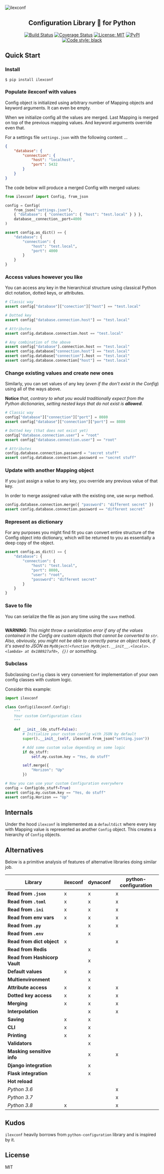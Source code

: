 ![ilexconf](https://raw.githubusercontent.com/vduseev/ilexconf/master/docs/img/logo.png)

<h2 align="center">Configuration Library 🔧 for Python</h2>

<p align="center">
<a href="https://travis-ci.org/vduseev/ilexconf"><img alt="Build Status" src="https://travis-ci.org/vduseev/ilexconf.svg?branch=master"></a>
<a href="https://coveralls.io/github/psf/black?branch=master"><img alt="Coverage Status" src="https://coveralls.io/repos/github/psf/black/badge.svg?branch=master"></a>
<a href="https://github.com/psf/black/blob/master/LICENSE"><img alt="License: MIT" src="https://black.readthedocs.io/en/stable/_static/license.svg"></a>
<a href="https://pypi.org/project/ilexconf/"><img alt="PyPI" src="https://img.shields.io/pypi/v/ilexconf"></a>
<a href="https://github.com/psf/black"><img alt="Code style: black" src="https://img.shields.io/badge/code%20style-black-000000.svg"></a>
</p>

## Quick Start

### Install

```shell
$ pip install ilexconf
```

### Populate ilexconf with values

Config object is initialized using arbitrary number of Mapping objects and keyword arguments. It can even be empty. 

When we initialize config all the values are merged. Last Mapping is merged on top of the previous mapping values. And keyword arguments override even that.

For a settings file `settings.json` with the following content ...

```json
{
    "database": {
        "connection": {
            "host": "localhost",
            "port": 5432
        }
    }
}
```

The code below will produce a merged Config with merged values:

```python
from ilexconf import Config, from_json

config = Config(
    from_json("settings.json"),
    { "database": { "connection": { "host": "test.local" } } },
    database__connection__port=4000
)

assert config.as_dict() == {
    "database": {
        "connection": {
            "host": "test.local",
            "port": 4000
        }
    }
}
```

### Access values however you like

You can access any key in the hierarchical structure using classical Python dict notation, dotted keys, or attributes.

```python
# Classic way
assert config["database"]["conection"]["host"] == "test.local"

# Dotted key
assert config["database.connection.host"] == "test.local"

# Attributes
assert config.database.connection.host == "test.local"

# Any combination of the above
assert config["database"].connection.host == "test.local"
assert config.database["connection.host"] == "test.local"
assert config.database["connection"].host == "test.local"
assert config.database.connection["host"] == "test.local"
```

### Change existing values and create new ones

Similarly, you can set values of any key (_even if the don't exist in the Config_) using all of the ways above.

**Notice** _that, contrary to what you would traditionally expect from the Python dictionaries, setting nested keys that do not exist is **allowed**_.

```python
# Classic way
config["database"]["connection"]["port"] = 8080
assert config["database"]["connection"]["port"] == 8080

# Dotted key (that does not exist yet)
config["database.connection.user"] = "root"
assert config["database.connection.user"] == "root"

# Attributes
config.database.connection.password = "secret stuff"
assert config.database.connection.password == "secret stuff"
```

### Update with another Mapping object

If you just assign a value to any key, you override any previous value of that key.

In order to merge assigned value with the existing one, use `merge` method.

```python
config.database.connection.merge({ "password": "different secret" })
assert config.database.connection.password == "different secret"
```

### Represent as dictionary

For any purposes you might find fit you can convert entire structure of the Config object into dictionary, which will be returned to you as essentially a deep copy of the object.

```python
assert config.as_dict() == {
    "database": {
        "connection": {
            "host": "test.local",
            "port": 8080,
            "user": "root",
            "password": "different secret"
        }
    }
}
```

### Save to file

You can serialize the file as json any time using the `save` method.

```python

```

**WARNING**: _This might throw a serialization error if any of the values contained in the Config are custom objects that cannot be converted to `str`. Also, obviously, you might not be able to correctly parse an object back, if it's saved to JSON as `MyObject(<function MyObject.__init__.<locals>.<lambda> at 0x108927af0>, {})` or something._

### Subclass

Subclassing `Config` class is very convenient for implementation of your own config classes with custom logic.

Consider this example:

```python
import ilexconf

class Config(ilexconf.Config):
    """
    Your custom Configuration class
    """

    def __init__(do_stuff=False):
        # Initialize your custom config with JSON by default
        super().__init__(self, ilexconf.from_json("setting.json"))

        # Add some custom value depending on some logic
        if do_stuff:
            self.my.custom.key = "Yes, do stuff"

        self.merge({
            "Horizon": "Up"
        })

# Now you can use your custom Configuration everywhere
config = Config(do_stuff=True)
assert config.my.custom.key == "Yes, do stuff"
assert config.Horizon == "Up"
```

## Internals

Under the hood `ilexconf` is implemented as a `defaultdict` where every key with Mapping value is represented as another `Config` object. This creates a hierarchy of `Config` objects.

## Alternatives

Below is a primitive analysis of features of alternative libraries doing similar job.

| Library                           | **ilexconf** | dynaconf | python-configuration |
| --------------------------------- | ----- | -------- | -- |
| **Read from `.json`**             | x     | x        | x  |
| **Read from `.toml`**             | x     | x        | x  |
| **Read from `.ini`**              | x     | x        | x  |
| **Read from env vars**            | x     | x        | x  |
| **Read from `.py`**               |       | x        | x  |
| **Read from `.env`**              |       | x        |    |
| **Read from dict object**         | x     |          | x  |
| **Read from Redis**               |       | x        |    |
| **Read from Hashicorp Vault**     |       | x        |    |
| **Default values**                | x     | x        |    |    
| **Multienvironment**              |       | x        |    |
| **Attribute access**              | x     | x        | x  |
| **Dotted key access**             | x     | x        | x  |
| **Merging**                       | x     | x        | x  |
| **Interpolation**                 |       | x        | x  |
| **Saving**                        | x     | x        |    |
| **CLI**                           | x     | x        |    |
| **Printing**                      | x     | x        |    |
| **Validators**                    |       | x        |    |
| **Masking sensitive info**        |       | x        | x  |
| **Django integration**            |       | x        |    |
| **Flask integration**             |       | x        |    |
| **Hot reload**                    |       |          |    |
| *Python 3.6*                      |       |          | x  |
| *Python 3.7*                      |       |          | x  |
| *Python 3.8*                      | x     |          | x  |

## Kudos

`ilexconf` heavily borrows from `python-configuration` library and is inspired by it.

## License

MIT
